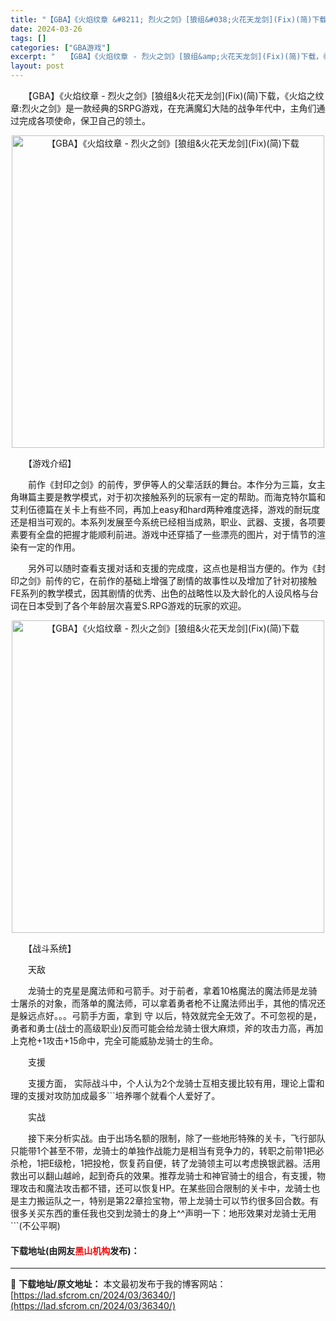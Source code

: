 ```yaml
---
title: "【GBA】《火焰纹章 &#8211; 烈火之剑》[狼组&#038;火花天龙剑](Fix)(简)下载"
date: 2024-03-26
tags: []
categories: ["GBA游戏"]
excerpt: "　　【GBA】《火焰纹章 - 烈火之剑》[狼组&amp;火花天龙剑](Fix)(简)下载，《火焰之纹章:烈火之剑》是一款经典的SRPG游戏，在充满魔幻大陆的战争年代中，主角们通过完成各项使命，保卫自己的领土。 　　【游戏介绍】 　　前作《封印之剑》的前传，罗伊等人的父辈活跃的舞台。本作分为三篇，女主&hellip;"
layout: post
---
```


 <p>　　【GBA】《火焰纹章 - 烈火之剑》[狼组&amp;火花天龙剑](Fix)(简)下载，《火焰之纹章:烈火之剑》是一款经典的SRPG游戏，在充满魔幻大陆的战争年代中，主角们通过完成各项使命，保卫自己的领土。</p> <p align="center"><img align="" border="0" src="https://lad.sfcrom.cn/wp-content/uploads/2024/03/20240326_66026406124d5.jpg" width="500" alt="【GBA】《火焰纹章 - 烈火之剑》[狼组&amp;火花天龙剑](Fix)(简)下载" /></p> <p>　　【游戏介绍】</p> <p>　　前作《封印之剑》的前传，罗伊等人的父辈活跃的舞台。本作分为三篇，女主角琳篇主要是教学模式，对于初次接触系列的玩家有一定的帮助。而海克特尔篇和艾利伍德篇在关卡上有些不同，再加上easy和hard两种难度选择，游戏的耐玩度还是相当可观的。本系列发展至今系统已经相当成熟，职业、武器、支援，各项要素要有全盘的把握才能顺利前进。游戏中还穿插了一些漂亮的图片，对于情节的渲染有一定的作用。</p> <p>　　另外可以随时查看支援对话和支援的完成度，这点也是相当方便的。作为《封印之剑》前传的它，在前作的基础上增强了剧情的故事性以及增加了针对初接触FE系列的教学模式，因其剧情的优秀、出色的战略性以及大龄化的人设风格与台词在日本受到了各个年龄层次喜爱S.RPG游戏的玩家的欢迎。</p> <p align="center"><img align="" border="0" src="https://lad.sfcrom.cn/wp-content/uploads/2024/03/20240326_660264066ca71.jpg" width="500" alt="【GBA】《火焰纹章 - 烈火之剑》[狼组&amp;火花天龙剑](Fix)(简)下载" /></p> <p>　　【战斗系统】</p> <p>　　天敌</p> <p>　　龙骑士的克星是魔法师和弓箭手。对于前者，拿着10格魔法的魔法师是龙骑士屠杀的对象，而落单的魔法师，可以拿着勇者枪不让魔法师出手，其他的情况还是躲远点好。。。弓箭手方面，拿到 守 以后，特效就完全无效了。不可忽视的是，勇者和勇士(战士的高级职业)反而可能会给龙骑士很大麻烦，斧的攻击力高，再加上克枪+1攻击+15命中，完全可能威胁龙骑士的生命。</p> <p>　　支援</p> <p>　　支援方面， 实际战斗中，个人认为2个龙骑士互相支援比较有用，理论上雷和理的支援对攻防加成最多```培养哪个就看个人爱好了。</p> <p>　　实战</p> <p>　　接下来分析实战。由于出场名额的限制，除了一些地形特殊的关卡，飞行部队只能带1个甚至不带，龙骑士的单独作战能力是相当有竞争力的，转职之前带1把必杀枪，1把E级枪，1把投枪，恢复药自便，转了龙骑领主可以考虑换银武器。活用救出可以翻山越岭，起到奇兵的效果。推荐龙骑士和神官骑士的组合，有支援，物理攻击和魔法攻击都不错，还可以恢复HP。在某些回合限制的关卡中，龙骑士也是主力搬运队之一，特别是第22章捡宝物，带上龙骑士可以节约很多回合数。有很多关买东西的重任我也交到龙骑士的身上^^声明一下：地形效果对龙骑士无用```(不公平啊)</p> <p><h4>下载地址(由网友<font color="red">黑山机构</font>发布)：</h4></p> 

---
📖 **下载地址/原文地址：** 本文最初发布于我的博客网站：[https://lad.sfcrom.cn/2024/03/36340/](https://lad.sfcrom.cn/2024/03/36340/)
